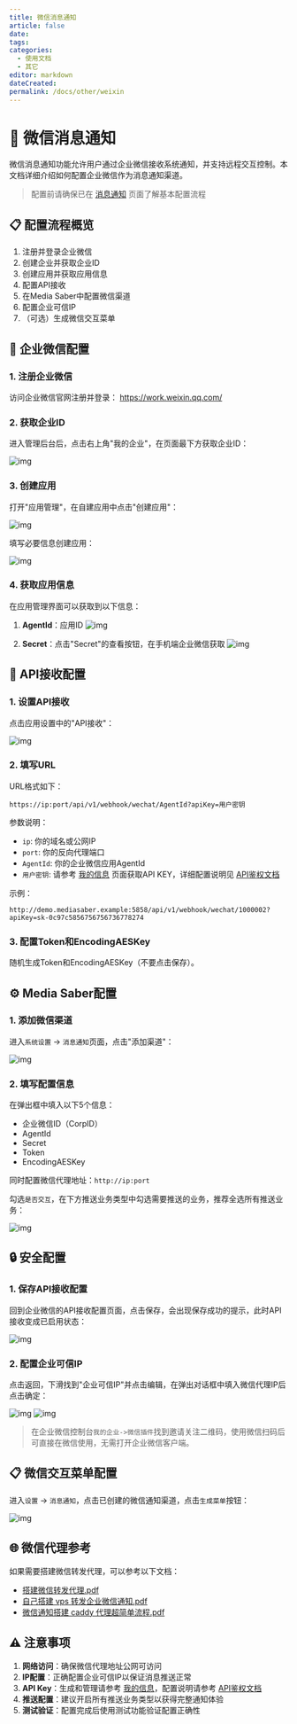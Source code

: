 ```yaml
---
title: 微信消息通知
article: false
date:
tags:
categories:
  - 使用文档
  - 其它
editor: markdown
dateCreated:
permalink: /docs/other/weixin
---
```


# 📱 微信消息通知

微信消息通知功能允许用户通过企业微信接收系统通知，并支持远程交互控制。本文档详细介绍如何配置企业微信作为消息通知渠道。

> 配置前请确保已在 [消息通知](/docs/system_settings/message_notifications/) 页面了解基本配置流程

## 📋 配置流程概览

1. 注册并登录企业微信
2. 创建企业并获取企业ID
3. 创建应用并获取应用信息
4. 配置API接收
5. 在Media Saber中配置微信渠道
6. 配置企业可信IP
7. （可选）生成微信交互菜单

## 🏢 企业微信配置

### 1. 注册企业微信

访问企业微信官网注册并登录：
https://work.weixin.qq.com/

### 2. 获取企业ID

进入管理后台后，点击右上角"我的企业"，在页面最下方获取企业ID：

![img](./images/0703.png)

### 3. 创建应用

打开"应用管理"，在自建应用中点击"创建应用"：

![img](./images/0704.png)

填写必要信息创建应用：

![img](./images/0705.png)

### 4. 获取应用信息

在应用管理界面可以获取到以下信息：

1. **AgentId**：应用ID
   ![img](./images/0706.png)

2. **Secret**：点击"Secret"的查看按钮，在手机端企业微信获取
   ![img](./images/0707.png)

## 🔧 API接收配置

### 1. 设置API接收

点击应用设置中的"API接收"：

![img](./images/0708.png)

### 2. 填写URL

URL格式如下：
```
https://ip:port/api/v1/webhook/wechat/AgentId?apiKey=用户密钥
```

参数说明：
- `ip`: 你的域名或公网IP
- `port`: 你的反向代理端口
- `AgentId`: 你的企业微信应用AgentId
- `用户密钥`: 请参考 [我的信息](/docs/main_page/my_info/) 页面获取API KEY，详细配置说明见 [API鉴权文档](/docs/other/api_auth/)

示例：
```
http://demo.mediasaber.example:5858/api/v1/webhook/wechat/1000002?apiKey=sk-0c97c5856756756736778274
```

### 3. 配置Token和EncodingAESKey

随机生成Token和EncodingAESKey（不要点击保存）。

## ⚙️ Media Saber配置

### 1. 添加微信渠道

进入`系统设置` → `消息通知`页面，点击"添加渠道"：

![img](./images/0709.png)

### 2. 填写配置信息

在弹出框中填入以下5个信息：
- 企业微信ID（CorpID）
- AgentId
- Secret
- Token
- EncodingAESKey

同时配置微信代理地址：`http://ip:port`

勾选`是否交互`，在下方推送业务类型中勾选需要推送的业务，推荐全选所有推送业务：

![img](./images/0710.png)

## 🔒 安全配置

### 1. 保存API接收配置

回到企业微信的API接收配置页面，点击保存，会出现保存成功的提示，此时API接收变成已启用状态：

![img](./images/0711.png)

### 2. 配置企业可信IP

点击返回，下滑找到"企业可信IP"并点击编辑，在弹出对话框中填入微信代理IP后点击确定：

![img](./images/0712.png)
![img](./images/0713.png)

> 在企业微信控制台`我的企业->微信插件`找到邀请关注二维码，使用微信扫码后可直接在微信使用，无需打开企业微信客户端。

## 📋 微信交互菜单配置

进入`设置` → `消息通知`，点击已创建的微信通知渠道，点击`生成菜单`按钮：

![img](./images/0714.png)

## 🌐 微信代理参考

如果需要搭建微信转发代理，可以参考以下文档：

- [搭建微信转发代理.pdf](/files/搭建微信转发代理_.pdf)
- [自己搭建 vps 转发企业微信通知.pdf](/files/自己搭建vps转发企业微信通知.pdf)
- [微信通知搭建 caddy 代理超简单流程.pdf](/files/微信通知搭建caddy代理超简单流程.pdf)

## ⚠️ 注意事项

1. **网络访问**：确保微信代理地址公网可访问
2. **IP配置**：正确配置企业可信IP以保证消息推送正常
3. **API Key**：生成和管理请参考 [我的信息](/docs/main_page/my_info/)，配置说明请参考 [API鉴权文档](/docs/other/api_auth/)
4. **推送配置**：建议开启所有推送业务类型以获得完整通知体验
5. **测试验证**：配置完成后使用测试功能验证配置正确性